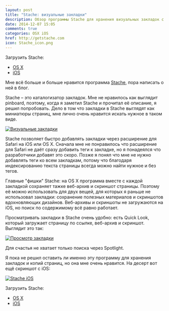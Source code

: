 ```yaml
---
layout: post
title: "Stache: визуальные закладки"
description: Обзор программы Stache для хранения визуальных закладок с синхронизацией через iCloud, сохранением веб-архивов и скриншотов сайтов
date: 2014-12-07 15:05
comments: true
categories: OSX iOS
href: http://getstache.com
icon: Stache_icon.png
---
```


Загрузить Stache:

- [OS X][osx]
- [iOS][ios]

Мне всё больше и больше нравится программа [Stache](http://getstache.com/), пора написать о ней в блог.

Stache – это каталогизатор закладок. Мне не нравилось как выглядит pinboard, поэтому, когда я заметил Stache и прочитал её описание, я решил попробовать. Дело в том что закладки в Stache выглядят как миниатюры страниц, мне лично очень нравится искать нужное в таком виде.

<a class="screenshot" href="http://monosnap.com/image/FsN42yZyX2ZMJrhgR7nrYRCiU3caT9.png" rel="screenshot" title="Визуальные закладки"><img src="http://monosnap.com/image/FsN42yZyX2ZMJrhgR7nrYRCiU3caT9.png" alt="Визуальные закладки" /></a>

Stache позволяет быстро добавлять закладки через расширение для Safari на iOS или OS X. Сначала мне не понравилось что расширение для Safari не даёт сразу добавить теги к закладке, но я понадеялся что разработчики добавят это скоро. Позже я понял что мне не нужно добавлять теги ко всем закладкам, потому что благодаря индексированию текста страницы всегда можно найти нужное и без тегов.

Главные "фишки" Stache: на OS X программа вместе с каждой закладкой сохраняет тажке веб-архив и скриншот страницы. Поэтому её можно использовать для двух вещей, для которых я раньше не использовал закладки: сохранение полезных материалов и скриншотов вдохновляющих дизайнов. Веб-архивы и скриншоты не загружаются на iOS, но поиск по содержимому всё равно работает.

Просматривать закладки в Stache очень удобно: есть Quick Look, который загружает страницу по ссылке, веб-архив и скриншот. Выглядит это так:

<a class="screenshot" href="http://monosnap.com/image/p3gJeHYFw9lFoMXcMq3oWxzqS8nJi6.png" rel="screenshot" title="Просмотр закладки"><img src="http://monosnap.com/image/p3gJeHYFw9lFoMXcMq3oWxzqS8nJi6.png" alt="Просмотр закладки" /></a>

Для счастья не хватает только поиска через Spotlight.

Я пока не решил оставить ли именно эту программу для хранения закладок и копий страниц, но она мне очень нравится. На десерт вот ещё скриншот с iOS:

<a class="screenshot" href="http://monosnap.com/image/XTefHaqhirR5T23YVT3SJur6Jrsz7x.png" rel="screenshot" title="Stache iOS"><img src="http://monosnap.com/image/XTefHaqhirR5T23YVT3SJur6Jrsz7x.png" alt="Stache iOS" /></a>

Загрузить Stache:

- [OS X][osx]
- [iOS][ios]

[osx]: https://itunes.apple.com/ru/app/stache/id870659406?mt=12&at=10lbPv  "Stache for Mac OS X"
[ios]: https://itunes.apple.com/ru/app/stache/id870671955?mt=8&at=10lbPv  "Stache for iOS"